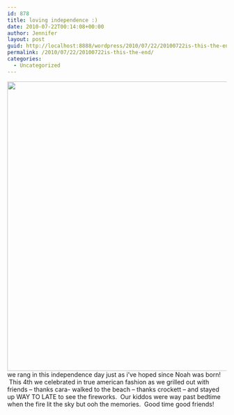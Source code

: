 ```yaml
---
id: 878
title: loving independence :)
date: 2010-07-22T00:14:08+00:00
author: Jennifer
layout: post
guid: http://localhost:8888/wordpress/2010/07/22/20100722is-this-the-end/
permalink: /2010/07/22/20100722is-this-the-end/
categories:
  - Uncategorized
---
```

<a rel="attachment wp-att-830" href="http://static.squarespace.com/static/50db6bb3e4b015296cd43789/50dfa5b1e4b0dc6320e0b5ea/50dfa5efe4b0dc6320e0bd2c/1356834287620/?format=original"><img title="rhythmbooms_2010" height="666" alt="" width="540" class="alignleft size-full wp-image-830" src="http://static.squarespace.com/static/50db6bb3e4b015296cd43789/50dfa5b1e4b0dc6320e0b5ea/50dfa5b2e4b0dc6320e0b7b3/1280907550000/?format=original" /></a>we rang in this independence day just as i&#8217;ve hoped since Noah was born!  This 4th we celebrated in true american fashion as we grilled out with friends &#8211; thanks cara- walked to the beach &#8211; thanks crockett &#8211; and stayed up WAY TO LATE to see the fireworks.  Our kiddos were way past bedtime when the fire lit the sky but ooh the memories.  Good time good friends!